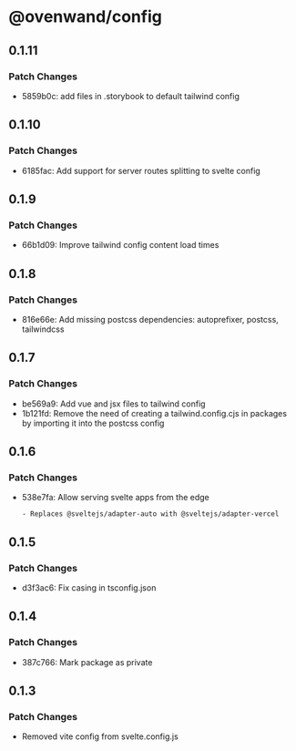 # @ovenwand/config

## 0.1.11

### Patch Changes

- 5859b0c: add files in .storybook to default tailwind config

## 0.1.10

### Patch Changes

- 6185fac: Add support for server routes splitting to svelte config

## 0.1.9

### Patch Changes

- 66b1d09: Improve tailwind config content load times

## 0.1.8

### Patch Changes

- 816e66e: Add missing postcss dependencies: autoprefixer, postcss, tailwindcss

## 0.1.7

### Patch Changes

- be569a9: Add vue and jsx files to tailwind config
- 1b121fd: Remove the need of creating a tailwind.config.cjs in packages by importing it into the postcss config

## 0.1.6

### Patch Changes

- 538e7fa: Allow serving svelte apps from the edge

      - Replaces @sveltejs/adapter-auto with @sveltejs/adapter-vercel

## 0.1.5

### Patch Changes

- d3f3ac6: Fix casing in tsconfig.json

## 0.1.4

### Patch Changes

- 387c766: Mark package as private

## 0.1.3

### Patch Changes

- Removed vite config from svelte.config.js
